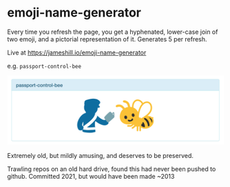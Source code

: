 # emoji-name-generator

Every time you refresh the page, you get a hyphenated, lower-case join of two emoji, and a pictorial representation of it. Generates 5 per refresh.

Live at https://jameshill.io/emoji-name-generator

e.g. `passport-control-bee`

![passport-control-bee](passport-control-bee.png)

Extremely old, but mildly amusing, and deserves to be preserved.

Trawling repos on an old hard drive, found this had never been pushed to github. Committed 2021, but would have been made ~2013

